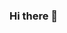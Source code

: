 ### Hi there 👋

<!--
**khanhle-source/khanhle-source** is a ✨ _special_ ✨ repository because its `README.md` (this file) appears on your GitHub profile.

Here are some ideas to get you started:

- 🔭 I’m currently working on ...
- 🌱 I’m currently learning Java, javascript
- 👯 I’m looking to collaborate on ...
- 🤔 I’m looking for help with ...
- 💬 Ask me about automation test with selenium framework 
- 📫 How to reach me: https://www.linkedin.com/in/khanh-le-238812104/ 
- 😄 Pronouns: ...
- ⚡ Fun fact: ...
-->
